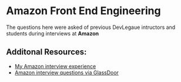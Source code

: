 # Amazon Front End Engineering

The questions here were asked of previous DevLegaue intructors and students during interviews at **Amazon**

## Additonal Resources:

- [My Amazon interview experience](http://www.jayhuang.org/blog/my-amazon-interview-experience/)
- [Amazon interview questions via GlassDoor](https://www.glassdoor.com/Interview/Amazon-Interview-Questions-E6036.htm)
